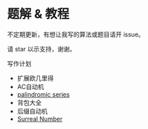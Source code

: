 # 题解 & 教程

不定期更新，有想让我写的算法或题目请开 issue。

请 star 以示支持，谢谢。

写作计划
- 扩展欧几里得
- AC自动机
- [palindromic series](https://codeforces.com/blog/entry/19193)
- 背包大全
- 后缀自动机
- [Surreal Number](https://www.whitman.edu/Documents/Academics/Mathematics/Grimm.pdf)
